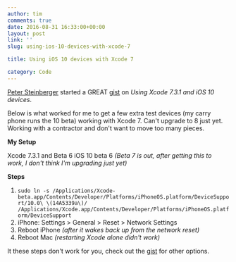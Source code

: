 ```yaml
---
author: tim
comments: true
date: 2016-08-31 16:33:00+00:00
layout: post
link: ''
slug: using-ios-10-devices-with-xcode-7

title: Using iOS 10 devices with Xcode 7

category: Code
---
```


[Peter Steinberger](https://twitter.com/steipete "Peter Steinberger") started a GREAT [gist](https://gist.github.com/steipete/d9b44d8e9f341e81414e86d7ff8fb62d "gist") on *Using Xcode 7.3.1 and iOS 10 devices*.

Below is what worked for me to get a few extra test devices (my carry phone runs the 10 beta) working with Xcode 7. Can't upgrade to 8 just yet. Working with a contractor and don't want to move too many pieces.

**My Setup**

Xcode 7.3.1 and Beta 6
iOS 10 beta 6 *(Beta 7 is out, after getting this to work, I don't think I'm upgrading just yet)*

**Steps**

1. ```sudo ln -s /Applications/Xcode-beta.app/Contents/Developer/Platforms/iPhoneOS.platform/DeviceSupport/10.0\ \(14A5339a\)/ /Applications/Xcode.app/Contents/Developer/Platforms/iPhoneOS.platform/DeviceSupport```
1. iPhone: Settings > General > Reset > Network Settings
1. Reboot iPhone *(after it wakes back up from the network reset)*
1. Reboot Mac *(restarting Xcode alone didn't work)*

It these steps don't work for you, check out the [gist](https://gist.github.com/steipete/d9b44d8e9f341e81414e86d7ff8fb62d "gist") for other options.